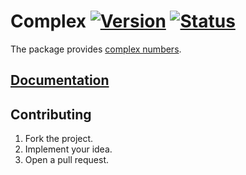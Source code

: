 # Complex [![Version][version-img]][version-url] [![Status][status-img]][status-url]

The package provides [complex numbers][1].

## [Documentation][doc]

## Contributing

1. Fork the project.
2. Implement your idea.
3. Open a pull request.

[1]: https://en.wikipedia.org/wiki/Complex_number

[version-img]: https://img.shields.io/crates/v/complex.svg
[version-url]: https://crates.io/crates/complex
[status-img]: https://travis-ci.org/stainless-steel/complex.svg?branch=master
[status-url]: https://travis-ci.org/stainless-steel/complex
[doc]: https://stainless-steel.github.io/complex

